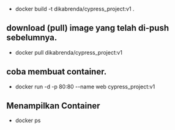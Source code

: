 
- docker build -t dikabrenda/cypress_project:v1 .

## download (pull) image yang telah di-push sebelumnya.
- docker pull dikabrenda/cypress_project:v1

## coba membuat container.
- docker run -d -p 80:80 --name web cypress_project:v1

## Menampilkan Container
- docker ps